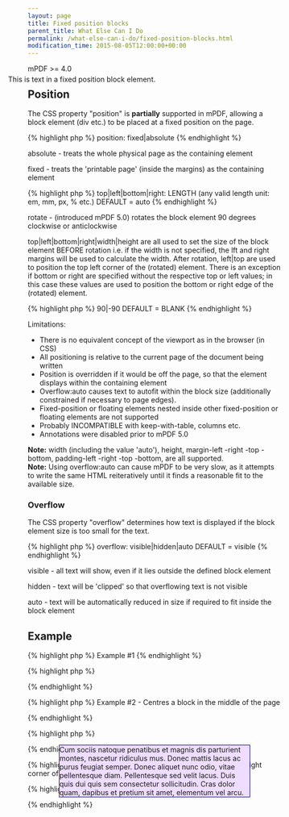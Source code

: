 ```yaml
---
layout: page
title: Fixed position blocks
parent_title: What Else Can I Do
permalink: /what-else-can-i-do/fixed-position-blocks.html
modification_time: 2015-08-05T12:00:00+00:00
---
```




<p>mPDF &gt;= 4.0</p>
<h2>Position

</h2>
<p>The CSS property "position" is <b>partially</b> supported in mPDF, allowing a block element (div etc.) to be placed at a fixed position on the page.</p>

{% highlight php %}
position: fixed|absolute
{% endhighlight %}

<p><span class="parameter">absolute</span> - treats the whole physical page as the containing element

<span class="parameter">fixed</span> - treats the 'printable page' (inside the margins) as the containing element</p>

{% highlight php %}
top|left|bottom|right: LENGTH (any valid length unit: em, mm, px, % etc.) DEFAULT = auto
{% endhighlight %}

<p><span class="parameter">rotate</span> - (introduced mPDF 5.0) rotates the block element 90 degrees clockwise or anticlockwise</p>
<p>top|left|bottom|right|width|height are all used to set the size of the block element BEFORE rotation i.e. if the width is not specified, the lft and right margins will be used to calculate the width. After rotation, left|top are used to position the top left corner of the (rotated) element. There is an exception if bottom or right are specified without the respective top or left values; in this case these values are used to position the bottom or right edge of the (rotated) element.</p>

{% highlight php %}
90|-90 DEFAULT = BLANK
{% endhighlight %}

<p>Limitations:</p>
<ul>
<li>There is no equivalent concept of the viewport as in the browser (in CSS)</li>
<li>All positioning is relative to the current page of the document being written

</li>
<li>Position is overridden if it would be off the page, so that the element displays within the containing element

</li>
<li>Overflow:auto causes text to autofit within the block size (additionally constrained if necessary to page edges). 

</li>
<li>Fixed-position or floating elements nested inside other fixed-position or floating elements are not supported</li>
<li>Probably INCOMPATIBLE with keep-with-table, columns etc.</li>
<li>Annotations were disabled prior to mPDF 5.0

</li>
</ul>

<div class="alert alert-info" role="alert"><strong>Note:</strong> width (including the value 'auto'), height, margin-left -right -top -bottom, padding-left -right -top -bottom, are all supported.</div>

<div class="alert alert-info" role="alert"><strong>Note:</strong> Using overflow:auto can cause mPDF to be very slow, as it attempts to write the same HTML reiteratively until it finds a reasonable fit to the available size.</div>
<h3>Overflow</h3>
<p>The CSS property "overflow" determines how text is displayed if the block element size is too small for the text.</p>

{% highlight php %}
overflow: visible|hidden|auto  DEFAULT = visible
{% endhighlight %}

<p><span class="parameter">visible</span> - all text will show, even if it lies outside the defined block element</p>
<p><span class="parameter">hidden</span> - text will be 'clipped' so that overflowing text is not visible</p>
<p><span class="parameter">auto</span> - text will be automatically reduced in size if required to fit inside the block element</p>
<h2>Example</h2>

{% highlight php %}
Example #1
{% endhighlight %}

{% highlight php %}
<div style="position: absolute; top: 50mm; left: 50mm; width: 100mm;">

This is text in a fixed position block element.

</div>
{% endhighlight %}

{% highlight php %}
Example #2 - Centres a block in the middle of the page

{% endhighlight %}

{% highlight php %}
<style>

.myfixed { 

    position: absolute; 

    overflow: visible; 

    left: 0;

    right: 0;

    width: 100mm;   /* you must specify a width */

    margin-top: auto; 

    margin-bottom: auto; 

    margin-left: auto; 

    margin-right: auto; 

    border: 1px solid #000088; 

    background-color: #EEDDFF; 

}

</style>

<div class="myfixed">Cum sociis natoque penatibus et magnis dis parturient montes, nascetur ridiculus mus. Donec mattis lacus ac purus feugiat semper. Donec aliquet nunc odio, vitae pellentesque diam. Pellentesque sed velit lacus. Duis quis dui quis sem consectetur sollicitudin. Cras dolor quam, dapibus et pretium sit amet, elementum vel arcu.</div>
{% endhighlight %}

{% highlight php %}
Example #3 - Rotated barcode at the bottom right corner of the page
{% endhighlight %}

{% highlight php %}
<div style="position: fixed; right: 0mm; bottom: 0mm; rotate: -90;">

<barcode code="978-0-9542246-0" class="barcode" />

</div>
{% endhighlight %}

<p>&nbsp;</p>
